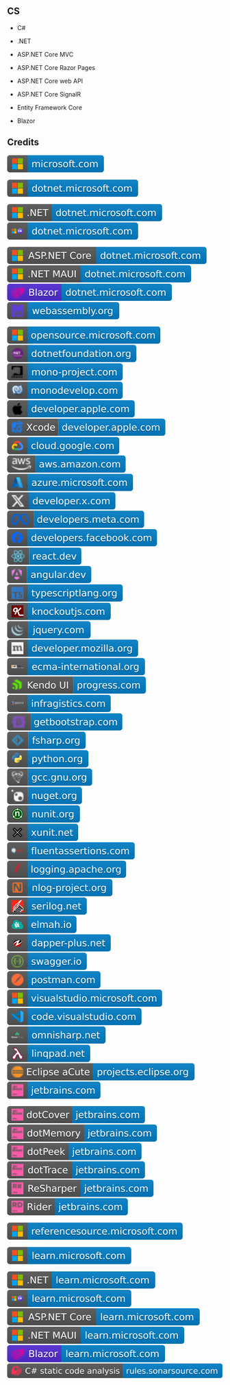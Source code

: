 CS
--

- C#

- .NET

- ASP.NET Core MVC

- ASP.NET Core Razor Pages

- ASP.NET Core web API

- ASP.NET Core SignalR

- Entity Framework Core

- Blazor

Credits
-------
[![image](
Credits/microsoft.com.svg)](https://microsoft.com/)

[![image](
Credits/dotnet.microsoft.com.svg)](https://dotnet.microsoft.com/)
 
[![image](
Credits/CS.NET-dotnet.microsoft.com.svg)](https://dotnet.microsoft.com/)  
[![image](
Credits/CS-dotnet.microsoft.com.svg)](https://dotnet.microsoft.com/languages/csharp/)  

[![image](
Credits/ASP.NET-Core-dotnet.microsoft.com.svg)](https://dotnet.microsoft.com/apps/aspnet/)  
[![image](
Credits/CS.NET-MAUI-dotnet.microsoft.com.svg)](https://dotnet.microsoft.com/apps/maui)  
[![image](
Credits/Blazor-dotnet.microsoft.com.svg)](https://dotnet.microsoft.com/apps/aspnet/web-apps/blazor/)  
[![image](
Credits/webassembly.org.svg)](https://webassembly.org/)  

[![image](
Credits/opensource.microsoft.com.svg)](https://opensource.microsoft.com/)   
[![image](
Credits/dotnetfoundation.org.svg)](https://dotnetfoundation.org/)  
[![image](
Credits/mono-project.com.svg)](https://mono-project.com/)  
[![image](
Credits/monodevelop.com.svg)](https://monodevelop.com/)  
[![image](
Credits/developer.apple.com.svg)](https://developer.apple.com/)  
[![image](
Credits/Xcode-developer.apple.com.svg)](https://developer.apple.com/xcode/)  
[![image](
Credits/cloud.google.com.svg)](https://cloud.google.com)  
[![image](
Credits/aws.amazon.com.svg)](https://aws.amazon.com/)  
[![image](
Credits/azure.microsoft.com.svg)](https://azure.microsoft.com/)  
[![image](
Credits/developer.x.com.svg)](https://developer.x.com/)  
[![image](
Credits/developers.meta.com.svg)](https://developers.meta.com/)  
[![image](
Credits/developers.facebook.com.svg)](https://developers.facebook.com/)  
[![image](
Credits/react.dev.svg)](https://react.dev/)  
[![image](
Credits/angular.dev.svg)](https://angular.dev/)  
[![image](
Credits/typescriptlang.org.svg)](https://typescriptlang.org/)  
[![image](
Credits/knockoutjs.com.svg)](https://knockoutjs.com/)  
[![image](
Credits/jquery.com.svg)](https://jquery.com/)  
[![image](
Credits/developer.mozilla.org.svg)](https://developer.mozilla.org/)  
[![image](
Credits/ecma-international.org.svg)](https://ecma-international.org/)  
[![image](
Credits/Kendo-UI-progress.com.svg)](https://progress.com/)  
[![image](
Credits/Ignite-UI-infragistics.com.svg)](https://infragistics.com/)  
[![image](
Credits/getbootstrap.com.svg)](https://getbootstrap.com/)  
[![image](
Credits/fsharp.org.svg)](https://fsharp.org/)  
[![image](
Credits/python.org.svg)](https://python.org/)  
[![image](
Credits/gcc.gnu.org.svg)](https://gcc.gnu.org/)  
[![image](
Credits/nuget.org.svg)](https://nuget.org/)  
[![image](
Credits/nunit.org.svg)](https://nunit.org/)  
[![image](
Credits/xunit.net.svg)](https://xunit.net/)  
[![image](
Credits/fluentassertions.com.svg)](https://fluentassertions.com/)  
[![image](
Credits/logging.apache.org.svg)](https://logging.apache.org/)  
[![image](
Credits/nlog-project.org.svg)](https://nlog-project.org/)  
[![image](
Credits/serilog.net.svg)](https://serilog.net/)  
[![image](
Credits/elmah.io.svg)](https://elmah.io/)  
[![image](
Credits/dapper-plus.net.svg)](https://dapper-plus.net/)  
[![image](
Credits/swagger.io.svg)](https://swagger.io/)  
[![image](
Credits/postman.com.svg)](https://postman.com/)  
[![image](
Credits/visualstudio.microsoft.com.svg)](https://visualstudio.microsoft.com/)  
[![image](
Credits/code.visualstudio.com.svg)](https://code.visualstudio.com/)  
[![image](
Credits/omnisharp.net.svg)](https://omnisharp.net/)  
[![image](
Credits/linqpad.net.svg)](https://linqpad.net/)  
[![image](
Credits/Eclipse-aCute-projects.eclipse.org.svg)](https://projects.eclipse.org/)  
[![image](
Credits/jetbrains.com.svg)](https://jetbrains.com/)  

[![image](
Credits/dotCover-jetbrains.com.svg)](https://jetbrains.com/dotcover/)  
[![image](
Credits/dotMemory-jetbrains.com.svg)](https://jetbrains.com/dotmemory/)  
[![image](
Credits/dotPeek-jetbrains.com.svg)](https://jetbrains.com/decompiler/)  
[![image](
Credits/dotTrace-jetbrains.com.svg)](https://jetbrains.com/profiler/)  
[![image](
Credits/ReSharper-jetbrains.com.svg)](https://jetbrains.com/resharper/)  
[![image](
Credits/Rider-jetbrains.com.svg)](https://jetbrains.com/rider/)  

[![image](
Credits/referencesource.microsoft.com.svg)](https://referencesource.microsoft.com/)

[![image](
Credits/learn.microsoft.com.svg)](https://learn.microsoft.com/)
  
[![image](
Credits/CS.NET-learn.microsoft.com.svg)](https://learn.microsoft.com/dotnet/)  
[![image](
Credits/CS-learn.microsoft.com.svg)](https://learn.microsoft.com/dotnet/csharp/)  
[![image](
Credits/ASP.NET-Core-learn.microsoft.com.svg)](https://learn.microsoft.com/aspnet/)  
[![image](
Credits/CS.NET-MAUI-learn.microsoft.com.svg)](https://learn.microsoft.com/dotnet/maui/)  
[![image](
Credits/Blazor-learn.microsoft.com.svg)](https://learn.microsoft.com/aspnet/core/blazor/)  
[![image](
Credits/CS-static-code-analysis-rules.sonarsource.com.svg)](https://rules.sonarsource.com/csharp/)